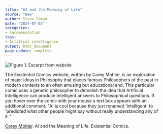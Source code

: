 ```yaml
---
title: "AI and the Meaning of Life"
source: "New"
author: Steve Simon
date: "2024-07-03"
categories:
- Recommendation
tags:
- Artifical intelligence
output: html_document
page_update: complete
---
```


![Figure 1. Excerpt from website](http://www.pmean.com/new-images/24/existential-ai-01.png)

<div class="notes">

The Existential Comics website, written by Corey Mohler, is an exploration of major ideas in Philosophy that places famous Philosophers of the past in modern contexts to an often amusing but educational end. This particular comic uses a generic philosopher to demolish the idea that Artificial Intelligence can produce intelligent answers to Philosophical questions. If you hover over the comic with your mouse a text box appears with an additional comment, "AI is cool because they just renamed 'intelligent' to 'predicted what other people might say without really understanding any of it.'"

[Corey Mohler][moh1]. AI and the Meaning of Life. Existential Comics.

[moh1]: https://existentialcomics.com/comic/557 

</div>
